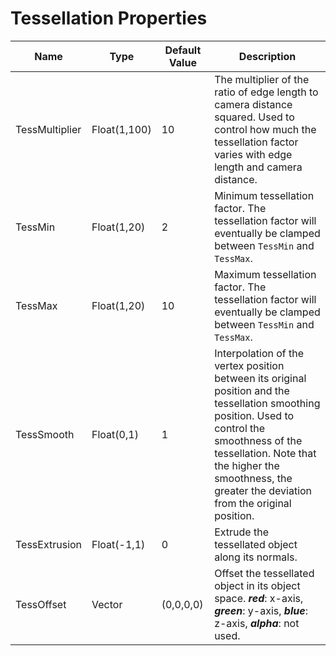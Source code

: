 # Tessellation Properties

| Name           | Type         | Default Value | Description                                                                                                                                                                                                                                                |
| -------------- | ------------ | ------------- | ---------------------------------------------------------------------------------------------------------------------------------------------------------------------------------------------------------------------------------------------------------- |
| TessMultiplier | Float(1,100) | 10            | The multiplier of the ratio of edge length to camera distance squared. Used to control how much the tessellation factor varies with edge length and camera distance.                                                                                       |
| TessMin        | Float(1,20)  | 2             | Minimum tessellation factor. The tessellation factor will eventually be clamped between `TessMin` and `TessMax`.                                                                                                                                           |
| TessMax        | Float(1,20)  | 10            | Maximum tessellation factor. The tessellation factor will eventually be clamped between `TessMin` and `TessMax`.                                                                                                                                           |
| TessSmooth     | Float(0,1)   | 1             | Interpolation of the vertex position between its original position and the tessellation smoothing position. Used to control the smoothness of the tessellation. Note that the higher the smoothness, the greater the deviation from the original position. |
| TessExtrusion  | Float(-1,1)  | 0             | Extrude the tessellated object along its normals.                                                                                                                                                                                                          |
| TessOffset     | Vector       | (0,0,0,0)     | Offset the tessellated object in its object space. ***red***: x-axis, ***green***: y-axis, ***blue***: z-axis, ***alpha***: not used.                                                                                                                      |